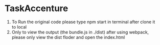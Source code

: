 # TaskAccenture

1. To Run the original code please type npm start in terminal after clone it to local
2. Only to view the output (the bundle.js in ./dist) after using webpack, please only view the dist floder and open the index.html
